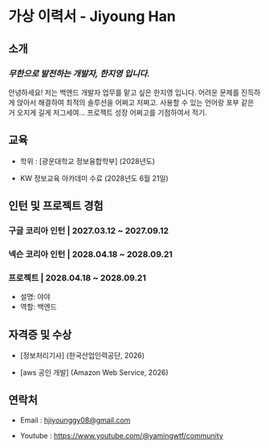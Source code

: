 # 가상 이력서 - **Jiyoung Han**

## 소개 

 ### *무한으로 발전하는 개발자, 한지영 입니다.*  


  안녕하세요! 저는 백엔드 개발자 업무를 맡고 싶은 한지영 입니다. 어려운 문제를 진득하게 앉아서 해결하여 최적의 솔루션을 어쩌고 저쩌고. 사용할 수 있는 언어랑 포부 같은 거 오지게 길게 저그세여... 프로젝트 성장 어쩌고를 기점하여서 적기.

## 교육

   - 학위 : [광운대학교 정보융합학부] (2028년도)
     
   - KW 정보교육 아카데미 수료 (2028년도 6월 21일)

## 인턴 및 프로젝트 경험

 ### 구글 코리아 인턴 | 2027.03.12 ~ 2027.09.12

 ### 넥슨 코리아 인턴 | 2028.04.18 ~ 2028.09.21

 ###  프로젝트 | 2028.04.18 ~ 2028.09.21

   - 설명: 야야
   - 역할: 백엔드


## 자격증 및 수상

   - [정보처리기사] (한국산업인력공단, 2026)
     
   - [aws 공인 개발] (Amazon Web Service, 2026)


## 연락처

- Email   : hjiyounggy08@gmail.com
   
- Youtube : <https://www.youtube.com/@yamingwtf/community>
  
